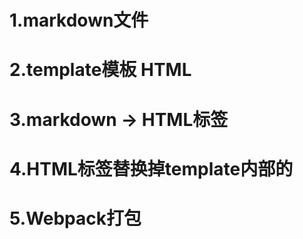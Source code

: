 # 1.markdown文件
# 2.template模板 HTML
# 3.markdown -> HTML标签
# 4.HTML标签替换掉template内部的<!-- inner -->
# 5.Webpack打包
